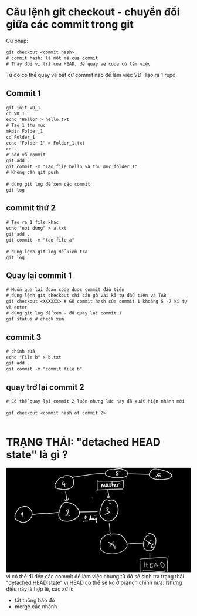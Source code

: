 # Câu lệnh git checkout - chuyển đổi giữa các commit trong git

Cú pháp: 
```shell
git checkout <commit hash>
# commit hash: là một mã của commit
# Thay đổi vị trí của HEAD, để quay về code cũ làm việc 
```
Từ đó có thể quay về bất cứ commit nào để làm việc
VD: Tạo ra 1 repo 
## Commit 1
```shell
git init VD_1
cd VD_1
echo "Hello" > hello.txt
# Tạo 1 thư mục 
mkdir Folder_1
cd Folder_1
echo "Folder 1" > Folder_1.txt
cd .. 
# add và commit
git add .
git commit -m "Tao file hello và thu muc folder_1"
# Không cần git push

# dùng git log để xem các commit
git log 
```
## commit thứ 2
```shell
# Tạo ra 1 file khác
echo "noi dung" > a.txt
git add .
git commit -m "tao file a"

# dùng lệnh git log để kiểm tra
git log
```
## Quay lại commit 1
```shell
# Muốn qua lại đoạn code được commit đầu tiên
# dùng lệnh git checkout chỉ cần gõ vài kĩ tự đầu tiên và TAB
git checkout <XXXXXX> # Gõ commit hash của commit 1 khoảng 5 -7 kí tự và enter
# dùng git log để xem - đã quay lại commit 1
git status # check xem 
```
## commit 3
```shell
# chỉnh sửa
echo "File b" > b.txt
git add .
git commit -m "commit file b"
```

## quay trở lại commit 2
```shell
# Có thể quay lại commit 2 luôn nhưng lúc này đã xuất hiện nhánh mới

git checkout <commit hash of commit 2> 


```
# TRẠNG THÁI: "detached HEAD state" là gì ? 
![Alt text](image.png)
vì có thể đi đến các commit để làm việc
nhưng từ đó sẽ sinh tra trạng thái "detached HEAD state" vì HEAD có thể sẽ ko ở branch chính nữa. Nhưng điều này là hợp lệ, các xử lí:

- tắt thông báo đó
- merge các nhánh

